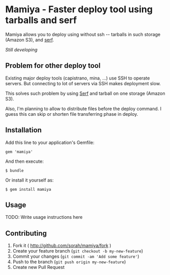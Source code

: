 # Mamiya - Faster deploy tool using tarballs and serf

Mamiya allows you to deploy using without ssh -- tarballs in such storage (Amazon S3), and [serf](http://www.serfdom.io/).

_Still developing_

## Problem for other deploy tool

Existing major deploy tools (capistrano, mina, ...) use SSH to operate servers.
But connecting to lot of servers via SSH makes deployment slow.

This solves such problem by using [Serf](http://www.serfdom.io/) and tarball on one storage (Amazon S3).

Also, I'm planning to allow to distribute files before the deploy command. I guess this can skip or shorten
file transferring phase in deploy.

## Installation

Add this line to your application's Gemfile:

    gem 'mamiya'

And then execute:

    $ bundle

Or install it yourself as:

    $ gem install mamiya

## Usage

TODO: Write usage instructions here

## Contributing

1. Fork it ( http://github.com/sorah/mamiya/fork )
2. Create your feature branch (`git checkout -b my-new-feature`)
3. Commit your changes (`git commit -am 'Add some feature'`)
4. Push to the branch (`git push origin my-new-feature`)
5. Create new Pull Request
